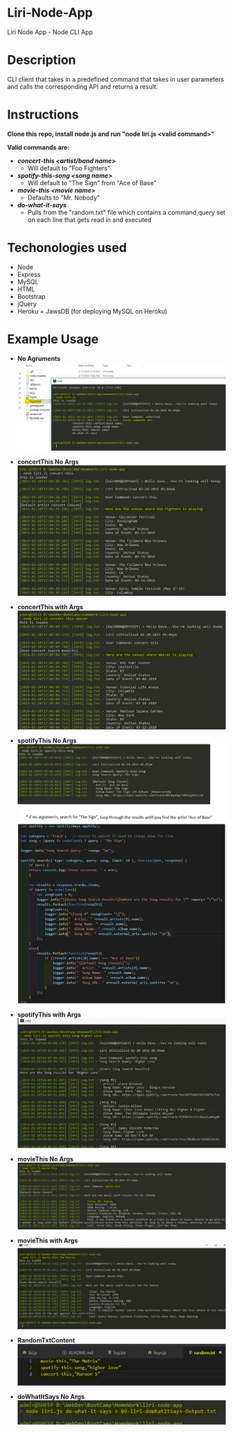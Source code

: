 # Liri-Node-App
Liri Node App - Node CLI App

# Description
CLI client that takes in a predefined command that takes in user parameters and calls the corresponding API and returns a result.

# Instructions
**Clone this repo, install node.js and run "node liri.js \<valid command\>"**

**Valid commands are:**
* ***concert-this \<artist/band name\>*** 
   * Will default to "Foo Fighters"
* ***spotify-this-song \<song name\>***
   * Will default to "The Sign" from "Ace of Base"
* ***movie-this \<movie name\>***
   * Defaults to "Mr. Nobody"
* ***do-what-it-says***
   * Pulls from the "random.txt" file which contains a command,query set on each line that gets read in and executed


# Techonologies used
* Node
* Express
* MySQL
* HTML
* Bootstrap
* jQuery
* Heroku + JawsDB (for deploying MySQL on Heroku)

# Example Usage
* **No Agruments**
![No Arguments](screenshots/01-liri-noArguments.JPG)

* **concertThis No Args**
![concertThis No Arguments](screenshots/02-liri-concertThis-NoArgs.JPG)

* **concertThis with Args**
![concertThis Arguments](screenshots/03-liri-concertThis-withArgs.JPG)

* **spotifyThis No Args**
![spotifyThis No Arguments](screenshots/04-liri-spotifyThis-noArgs.jpg)

* **spotifyThis with Args**
![spotifyThis Arguments](screenshots/05-liri-spotifyThis-withArgs.jpg)

* **movieThis No Args**
![movieThis No Arguments](screenshots/06-liri-movieThis-noArgs.jpg)

* **movieThis with Args**
![movieThis Arguments](screenshots/07-liri-movieThis-withArgs.jpg)

* **RandomTxtContent**
![Batch File Content](screenshots/08-liri-RandomTxtContent.jpg)

* **doWhatItSays No Args**  
![doWhatItSays No Arguments](screenshots/09-liri-doWhatItSays-noArgs.jpg)






